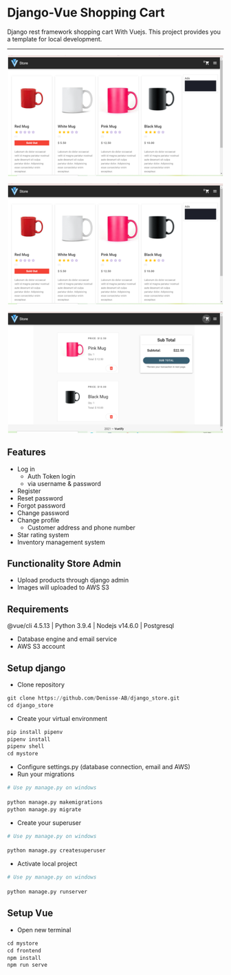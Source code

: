 # Django-Vue Shopping Cart

Django rest framework shopping cart With Vuejs. This project provides you a template for local development.

---

<p align="center">
  <img src="mystore\screenshots\screenshot(1).png" width="500" alt="screenshot">
</p>
<p align="center">
  <img src="mystore\screenshots\screenshot(2).png" width="500" alt="screenshot">
</p>
<p align="center">
  <img src="mystore\screenshots\screenshot(3).png" width="500" alt="screenshot">
</p>

## Features

- Log in
    - Auth Token login
    - via username & password
- Register
- Reset password
- Forgot password
- Change password
- Change profile
    - Customer address and phone number
- Star rating system
- Inventory management system

## Functionality Store Admin

- Upload products through django admin
- Images will uploaded to AWS S3

## Requirements

@vue/cli 4.5.13 | Python 3.9.4 | Nodejs v14.6.0 | Postgresql

- Database engine and email service
- AWS S3 account

## Setup django

- Clone repository

``` python
git clone https://github.com/Denisse-AB/django_store.git
cd django_store
```

- Create your virtual environment

```python
pip install pipenv
pipenv install
pipenv shell
cd mystore
```

- Configure settings.py (database connection, email and AWS)
- Run your migrations

```python
# Use py manage.py on windows

python manage.py makemigrations
python manage.py migrate
```
- Create your superuser

```python
# Use py manage.py on windows

python manage.py createsuperuser
```
- Activate local project

```python
# Use py manage.py on windows

python manage.py runserver
```

## Setup Vue

- Open new terminal

```javascript
cd mystore
cd frontend
npm install
npm run serve
```